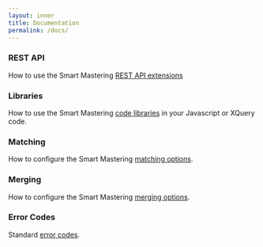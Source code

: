 ```yaml
---
layout: inner
title: Documentation
permalink: /docs/
---
```


### REST API
How to use the Smart Mastering [REST API extensions](./rest.md)

### Libraries
How to use the Smart Mastering [code libraries](./libraries.md) in your Javascript or XQuery code.

### Matching
How to configure the Smart Mastering [matching options](./matching-options.md).

### Merging
How to configure the Smart Mastering [merging options](./merging-options.md).

### Error Codes
Standard [error codes](./error-codes.md).
